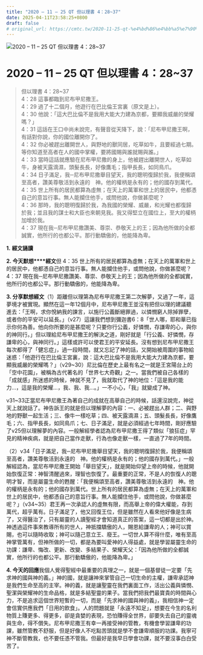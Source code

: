 ```yaml
---
title: "2020 – 11 – 25 QT 但以理書 4：28~37"
date: 2025-04-11T23:58:25+0800
draft: false
# original_url: https://cmtc.tw/2020-11-25-qt-%e4%bd%86%e4%bb%a5%e7%90%86%e6%9b%b8-4%ef%bc%9a2837
---
```


![2020 – 11 – 25 QT 但以理書 4：28~37](/images/qt.jpg   "2020 – 11 – 25 QT 但以理書 4：28~37")

# 2020 – 11 – 25 QT 但以理書 4：28~37

> 但以理書 4：28~37  
> 4：28 這事都臨到尼布甲尼撒王。  
> 4：29 過了十二個月，他遊行在巴比倫王宮裏（原文是上）。  
> 4：30 他說：「這大巴比倫不是我用大能大力建為京都，要顯我威嚴的榮耀嗎？」  
> 4：31 這話在王口中尚未說完，有聲音從天降下，說：「尼布甲尼撒王啊，有話對你說，你的國位離開你了。  
> 4：32 你必被趕出離開世人，與野地的獸同居，吃草如牛，且要經過七期。等你知道至高者在人的國中掌權，要將國賜與誰就賜與誰。」  
> 4：33 當時這話就應驗在尼布甲尼撒的身上，他被趕出離開世人，吃草如牛，身被天露滴濕，頭髮長長，好像鷹毛；指甲長長，如同鳥爪。  
> 4：34 日子滿足，我─尼布甲尼撒舉目望天，我的聰明復歸於我，我便稱頌至高者，讚美尊敬活到永遠的　神。他的權柄是永有的；他的國存到萬代。  
> 4：35 世上所有的居民都算為虛無；在天上的萬軍和世上的居民中，他都憑自己的意旨行事。無人能攔住他手，或問他說，你做甚麼呢？  
> 4：36 那時，我的聰明復歸於我，為我國的榮耀、威嚴，和光耀也都復歸於我；並且我的謀士和大臣也來朝見我。我又得堅立在國位上，至大的權柄加增於我。  
> 4：37 現在我─尼布甲尼撒讚美、尊崇、恭敬天上的王；因為他所做的全都誠實，他所行的也都公平。那行動驕傲的，他能降為卑。

**1.** **經文誦讀**

**2. 今天默想****經文**但 4：35 世上所有的居民都算為虛無；在天上的萬軍和世上的居民中，他都憑自己的意旨行事。無人能攔住他手，或問他說，你做甚麼呢？  
4：37 現在我─尼布甲尼撒讚美、尊崇、恭敬天上的王；因為他所做的全都誠實，他所行的也都公平。那行動驕傲的，他能降為卑。

**3. 分享默想經文**（1）距離但以理第為尼布甲尼撒王第二次解夢，又過了一年，這夢境才被實現。顯然在這一年12個月中，尼布甲尼撒王並沒有把但以理的建議聽進去：「王啊，求你悅納我的諫言，以施行公義斷絕罪過，以憐憫窮人除掉罪孽，或者你的平安可以延長。」（v27）這讓我們想到彌迦書6：8「世人哪，耶和華已指示你何為善。他向你所要的是甚麼呢？只要你行公義，好憐憫，存謙卑的心，與你的神同行。」但以理給尼布甲尼撒王的解決之道，剛好就是「行公義、好憐憫，存謙卑的心，與神同行。」這樣或許可以使君王的平安延長。沒有想到尼布甲尼撒王每次都得了「健忘症」，過一段時間，就又忘記了神的話，又開始被周圍的事物給迷惑：「他遊行在巴比倫王宮裏，說：這大巴比倫不是我用大能大力建為京都，要顯我威嚴的榮耀嗎？」（v29~30）尼比倫在歷史上最有名之一就是王宮陽台上的「空中花園」，被稱為古代著名的「世界七大奇觀」之一。當我們被自己各樣的「成就感」所迷惑的時候，神就不見了，我就取代了神的地位：「這是我的能力…，這是我的榮耀…，我、我、我…。」一不小心，「我」就變成了神。

v31~33正當尼布甲尼撒王為著自己的成就在高舉自己的時候，話還沒說完，神從天上就說話了。神告訴王的就是但以理解夢的內容：一、必被趕出人群；二、與野地的野獸一起生活；三、像牛一樣吃草；四、被天露滴濕；五、頭髮長長，好像鷹毛；六、指甲長長，如同鳥爪；七、日子滿足，就是必須經過七年時間，剛好應驗了v25但以理解夢的內容。一般解經學者認為尼布甲尼撒王得了類似「狼狂症」罕見的精神疾病，就是把自己當作走獸，行為也像走獸一樣，一直過了7年的時間。

（2）v34「日子滿足，我─尼布甲尼撒舉目望天，我的聰明復歸於我，我便稱頌至高者，讚美尊敬活到永遠的　神。他的權柄是永有的；他的國存到萬代。」一般解經認為，當尼布甲尼撒王開始「舉目望天」，就是開始仰望上帝的時候，他就開始恢復正常：神智清醒過來，理智也恢復了。最重要的正常，不是人的恢復人的聰明才智，而是屬靈生命的甦醒：「我便稱頌至高者，讚美尊敬活到永遠的　神。他的權柄是永有的；他的國存到萬代。世上所有的居民都算為虛無；在天上的萬軍和世上的居民中，他都憑自己的意旨行事。無人能攔住他手，或問他說，你做甚麼呢？」（v34~35）君王再一次承認人的虛無有限，而高舉上帝的偉大權能，存到萬代，超乎萬有。日子滿足了，他又回復王位，但是雖然在人看來他好像是生病了，又得醫治了，只有屬靈的人讀聖經才會知道真正的答案，這一切都是出於神。神透過這件事來教導所有的世人，神抵擋驕傲的人，賜恩給謙卑的人；神可以賞賜，也可以隨時收取；神可以隨己意立王、廢王。一切世人算不得什麼，唯有至高神掌管萬有，但神所做的一切，都是為要叫愛神的人得益處，就是學習屬靈生命的功課：謙卑、悔改、更新、改變、多結果子、榮耀天父：「因為他所做的全都誠實，他所行的也都公平。那行動驕傲的，他能降為卑。」

**4. 今天的回應**我個人覺得聖經中最重要的真理之一，就是一個基督徒一定要「先求神的國與神的義。」神的國，就是讓神來掌管自己一切生命的主權，謙卑承認神是我們生命至高的主宰。神的義，就是讓聖靈在我們裏面工作，活出公義與憐憫、聖潔與榮耀神的生命品格，就是多結聖靈的果子。當我們把我們最寶貴的時間與心力，不是追求這個世界短暫的一切，而是「先求神的國與神的義」，我相信神一定會信實供應我們「日用的飲食」。人的問題就是「永遠不知足」，想要在今生的名利物質上賺更多、得更多，卻是貪婪的表現，恐怕賺得全世界，卻要失去自己的靈魂與生命，得不償失。尼布甲尼撒王有幸一再接受神的管教，有機會學習謙卑的功課，雖然管教不舒服，但是好像人不吃點苦頭就是學不會謙卑順服的功課。我寧可神不斷管教我，也不要任憑不管我。但最好是我早日學會功課，就不要沒事白白受苦了。